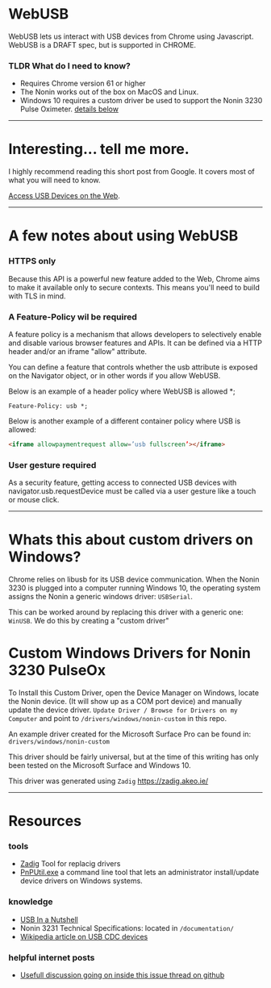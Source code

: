 # WebUSB

WebUSB lets us interact with USB devices from Chrome using Javascript.
WebUSB is a DRAFT spec, but is supported in CHROME.

### TLDR What do I need to know?

- Requires Chrome version 61 or higher
- The Nonin works out of the box on MacOS and Linux.
- Windows 10 requires a custom driver be used to support the Nonin 3230 Pulse Oximeter. [details below](#custom-windows-drivers-for-nonin-3230-pulseOx)

---

# Interesting... tell me more.

I highly recommend reading this short post from Google. It covers most of what you will need to know.

[Access USB Devices on the Web](https://developers.google.com/web/updates/2016/03/access-usb-devices-on-the-web).

---

# A few notes about using WebUSB

### HTTPS only

Because this API is a powerful new feature added to the Web, Chrome aims to make it available only to secure contexts. This means you'll need to build with TLS in mind.

### A Feature-Policy wil be required

A feature policy is a mechanism that allows developers to selectively enable and disable various browser features and APIs. It can be defined via a HTTP header and/or an iframe "allow" attribute.

You can define a feature that controls whether the usb attribute is exposed on the Navigator object, or in other words if you allow WebUSB.

Below is an example of a header policy where WebUSB is allowed \*;

```
Feature-Policy: usb *;
```

Below is another example of a different container policy where USB is allowed:

```Html
<iframe allowpaymentrequest allow=’usb fullscreen’></iframe>
```

### User gesture required

As a security feature, getting access to connected USB devices with navigator.usb.requestDevice must be called via a user gesture like a touch or mouse click.

---

# Whats this about custom drivers on Windows?

Chrome relies on libusb for its USB device communication.
When the Nonin 3230 is plugged into a computer running Windows 10, the operating system assigns the Nonin a generic windows driver: `USBSerial`.

This can be worked around by replacing this driver with a generic one: `WinUSB`. We do this by creating a "custom driver"

# Custom Windows Drivers for Nonin 3230 PulseOx

To Install this Custom Driver, open the Device Manager on Windows, locate the Nonin device. (It will show up as a COM port device) and manually update the device driver. `Update Driver / Browse for Drivers on my Computer` and point to `/drivers/windows/nonin-custom` in this repo.

An example driver created for the Microsoft Surface Pro can be found in: `drivers/windows/nonin-custom`

This driver should be fairly universal, but at the time of this writing has only been tested on the Microsoft Surface and Windows 10.

This driver was generated using `Zadig` https://zadig.akeo.ie/

---

# Resources

### tools

- [Zadig](https://zadig.akeo.ie/) Tool for replacig drivers
- [PnPUtil.exe](https://docs.microsoft.com/en-us/windows-hardware/drivers/devtest/pnputil) a command line tool that lets an administrator install/update device drivers on Windows systems.

### knowledge

- [USB In a Nutshell](https://www.beyondlogic.org/usbnutshell/usb1.shtml)
- Nonin 3231 Technical Specifications: located in `/documentation/`
- [Wikipedia article on USB CDC devices](https://en.wikipedia.org/wiki/USB_communications_device_class)

### helpful internet posts

- [Usefull discussion going on inside this issue thread on github](https://github.com/WICG/webusb/issues/75#issuecomment-272592135)
